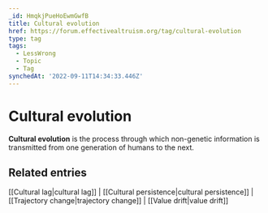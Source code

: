 ```yaml
---
_id: HmqkjPueHoEwmGwfB
title: Cultural evolution
href: https://forum.effectivealtruism.org/tag/cultural-evolution
type: tag
tags:
  - LessWrong
  - Topic
  - Tag
synchedAt: '2022-09-11T14:34:33.446Z'
---
```

# Cultural evolution

**Cultural evolution** is the process through which non-genetic information is transmitted from one generation of humans to the next.

Related entries
---------------

[[Cultural lag|cultural lag]] | [[Cultural persistence|cultural persistence]] | [[Trajectory change|trajectory change]] | [[Value drift|value drift]]